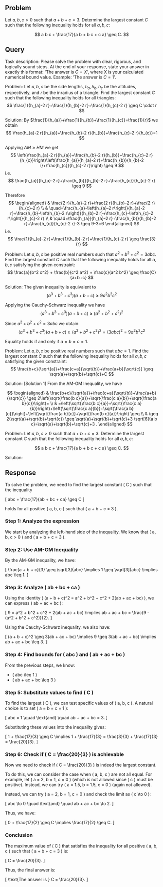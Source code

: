 ## Problem

Let $a, b, c > 0$ such that $a+b+c=3$. Determine the largest constant $C$ such that the following inequality holds for all $a, b, c$:

$$
a b c + \frac{17}{a b + b c + c a} \geq C.
$$

## Query

Task description: Please solve the problem with clear, rigorous, and logically sound steps. At the end of your response, state your answer in exactly this format: 'The answer is $C=X$', where X is your calculated numerical bound value. Example: 'The answer is $C=1$'.



Problem: Let $a, b, c$ be the side lengths, $h_{a}, h_{b}, h_{c}$ be the altitudes, respectively, and $r$ be the inradius of a triangle. Find the largest constant $C$ such that the following inequality holds for all triangles:
$$
\frac{1}{h_{a}-2 r}+\frac{1}{h_{b}-2 r}+\frac{1}{h_{c}-2 r} \geq C \cdot r
$$

Solution: By $\frac{1}{h_{a}}+\frac{1}{h_{b}}+\frac{1}{h_{c}}=\frac{1}{r}$ we obtain
$$
\frac{h_{a}-2 r}{h_{a}}+\frac{h_{b}-2 r}{h_{b}}+\frac{h_{c}-2 r}{h_{c}}=1
$$

Applying $A M \geq H M$ we get
$$
\left(\frac{h_{a}-2 r}{h_{a}}+\frac{h_{b}-2 r}{h_{b}}+\frac{h_{c}-2 r}{h_{c}}\right)\left(\frac{h_{a}}{h_{a}-2 r}+\frac{h_{b}}{h_{b}-2 r}+\frac{h_{c}}{h_{c}-2 r}\right) \geq 9
$$
i.e.
$$
\frac{h_{a}}{h_{a}-2 r}+\frac{h_{b}}{h_{b}-2 r}+\frac{h_{c}}{h_{c}-2 r} \geq 9
$$

Therefore
$$
\begin{aligned}
& \frac{2 r}{h_{a}-2 r}+\frac{2 r}{h_{b}-2 r}+\frac{2 r}{h_{c}-2 r} \\
& \quad=\frac{h_{a}-\left(h_{a}-2 r\right)}{h_{a}-2 r}+\frac{h_{b}-\left(h_{b}-2 r\right)}{h_{b}-2 r}+\frac{h_{c}-\left(h_{c}-2 r\right)}{h_{c}-2 r} \\
& \quad=\frac{h_{a}}{h_{a}-2 r}+\frac{h_{b}}{h_{b}-2 r}+\frac{h_{c}}{h_{c}-2 r}-3 \geq 9-3=6
\end{aligned}
$$
i.e.
$$
\frac{1}{h_{a}-2 r}+\frac{1}{h_{b}-2 r}+\frac{1}{h_{c}-2 r} \geq \frac{3}{r}
$$



Problem: Let $a, b, c$ be positive real numbers such that $a^2 + b^2 + c^2 = 3abc$. Find the largest constant $C$ such that the following inequality holds for all $a, b, c$ satisfying the given constraint:
$$
\frac{a}{b^2 c^2} + \frac{b}{c^2 a^2} + \frac{c}{a^2 b^2} \geq \frac{C}{a+b+c}
$$

Solution: The given inequality is equivalent to
$$
\left(a^{3}+b^{3}+c^{3}\right)(a+b+c) \geq 9 a^{2} b^{2} c^{2}
$$

Applying the Cauchy-Schwarz inequality we have
$$
\left(a^{3}+b^{3}+c^{3}\right)(a+b+c) \geq\left(a^{2}+b^{2}+c^{2}\right)^{2}
$$

Since $a^{2}+b^{2}+c^{2}=3 a b c$ we obtain
$$
\left(a^{3}+b^{3}+c^{3}\right)(a+b+c) \geq\left(a^{2}+b^{2}+c^{2}\right)^{2}=(3 a b c)^{2}=9 a^{2} b^{2} c^{2}
$$

Equality holds if and only if $a=b=c=1$.



Problem: Let $a, b, c$ be positive real numbers such that $a b c = 1$. Find the largest constant $C$ such that the following inequality holds for all $a, b, c$ satisfying the given constraint:
$$
\frac{b+c}{\sqrt{a}}+\frac{c+a}{\sqrt{b}}+\frac{a+b}{\sqrt{c}} \geq \sqrt{a}+\sqrt{b}+\sqrt{c}+C
$$

Solution: [Solution 1]
From the AM-GM Inequality, we have

$$
\begin{aligned}
& \frac{b+c}{\sqrt{a}}+\frac{c+a}{\sqrt{b}}+\frac{a+b}{\sqrt{c}} \geq 2\left(\sqrt{\frac{b c}{a}}+\sqrt{\frac{c a}{b}}+\sqrt{\frac{a b}{c}}\right)= \\
& =\left(\sqrt{\frac{b c}{a}}+\sqrt{\frac{c a}{b}}\right)+\left(\sqrt{\frac{c a}{b}}+\sqrt{\frac{a b}{c}}\right)+\left(\sqrt{\frac{a b}{c}}+\sqrt{\frac{b c}{a}}\right) \geq \\
& \geq 2(\sqrt{a}+\sqrt{b}+\sqrt{c}) \geq \sqrt{a}+\sqrt{b}+\sqrt{c}+3 \sqrt[6]{a b c}=\sqrt{a}+\sqrt{b}+\sqrt{c}+3 .
\end{aligned}
$$

Problem: Let $a, b, c > 0$ such that $a+b+c=3$. Determine the largest constant $C$ such that the following inequality holds for all $a, b, c$:

$$
a b c + \frac{17}{a b + b c + c a} \geq C.
$$

Solution:

## Response

To solve the problem, we need to find the largest constant \( C \) such that the inequality 

\[
abc + \frac{17}{ab + bc + ca} \geq C
\]

holds for all positive \( a, b, c \) such that \( a + b + c = 3 \).

### Step 1: Analyze the expression

We start by analyzing the left-hand side of the inequality. We know that \( a, b, c > 0 \) and \( a + b + c = 3 \). 

### Step 2: Use AM-GM Inequality

By the AM-GM inequality, we have:

\[
\frac{a + b + c}{3} \geq \sqrt[3]{abc} \implies 1 \geq \sqrt[3]{abc} \implies abc \leq 1.
\]

### Step 3: Analyze \( ab + bc + ca \)

Using the identity \( (a + b + c)^2 = a^2 + b^2 + c^2 + 2(ab + ac + bc) \), we can express \( ab + ac + bc \):

\[
9 = a^2 + b^2 + c^2 + 2(ab + ac + bc) \implies ab + ac + bc = \frac{9 - (a^2 + b^2 + c^2)}{2}.
\]

Using the Cauchy-Schwarz inequality, we also have:

\[
(a + b + c)^2 \geq 3(ab + ac + bc) \implies 9 \geq 3(ab + ac + bc) \implies ab + ac + bc \leq 3.
\]

### Step 4: Find bounds for \( abc \) and \( ab + ac + bc \)

From the previous steps, we know:

- \( abc \leq 1 \)
- \( ab + ac + bc \leq 3 \)

### Step 5: Substitute values to find \( C \)

To find the largest \( C \), we can test specific values of \( a, b, c \). A natural choice is to set \( a = b = c = 1 \):

\[
abc = 1 \quad \text{and} \quad ab + ac + bc = 3.
\]

Substituting these values into the inequality gives:

\[
1 + \frac{17}{3} \geq C \implies 1 + \frac{17}{3} = \frac{3}{3} + \frac{17}{3} = \frac{20}{3}.
\]

### Step 6: Check if \( C = \frac{20}{3} \) is achievable

Now we need to check if \( C = \frac{20}{3} \) is indeed the largest constant. 

To do this, we can consider the case when \( a, b, c \) are not all equal. For example, let \( a = 2, b = 1, c = 0 \) (which is not allowed since \( c \) must be positive). Instead, we can try \( a = 1.5, b = 1.5, c = 0 \) (again not allowed). 

Instead, we can try \( a = 2, b = 1, c = 0 \) and check the limit as \( c \to 0 \):

\[
abc \to 0 \quad \text{and} \quad ab + ac + bc \to 2.
\]

Thus, we have:

\[
0 + \frac{17}{2} \geq C \implies \frac{17}{2} \geq C.
\]

### Conclusion

The maximum value of \( C \) that satisfies the inequality for all positive \( a, b, c \) such that \( a + b + c = 3 \) is:

\[
C = \frac{20}{3}.
\]

Thus, the final answer is:

\[
\text{The answer is } C = \frac{20}{3}.
\]